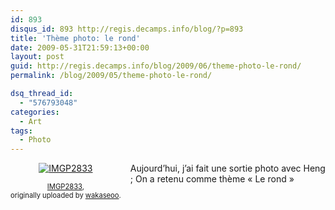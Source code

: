 ```yaml
---
id: 893
disqus_id: 893 http://regis.decamps.info/blog/?p=893
title: 'Thème photo: le rond'
date: 2009-05-31T21:59:13+00:00
layout: post
guid: http://regis.decamps.info/blog/2009/06/theme-photo-le-rond/
permalink: /blog/2009/05/theme-photo-le-rond/

dsq_thread_id:
  - "576793048"
categories:
  - Art
tags:
  - Photo
---
```

<div style="float: left; text-align: center; margin-right: 15px; margin-bottom: 15px;">
  <a href="http://www.flickr.com/photos/wakaseoo/3584227597/" title="photo sharing"><img src="http://farm4.static.flickr.com/3373/3584227597_275ea82568_t.jpg" alt="IMGP2833" /></a><br /> <span style="font-size: 0.8em; margin-top: 0px;"><br /> <a href="http://www.flickr.com/photos/wakaseoo/3584227597/">IMGP2833</a>,<br /> originally uploaded by <a href="http://www.flickr.com/people/wakaseoo/">wakaseoo</a>.<br /> </span>
</div>

Aujourd’hui, j’ai fait une sortie photo avec Heng ; On a retenu comme thème « Le rond »
